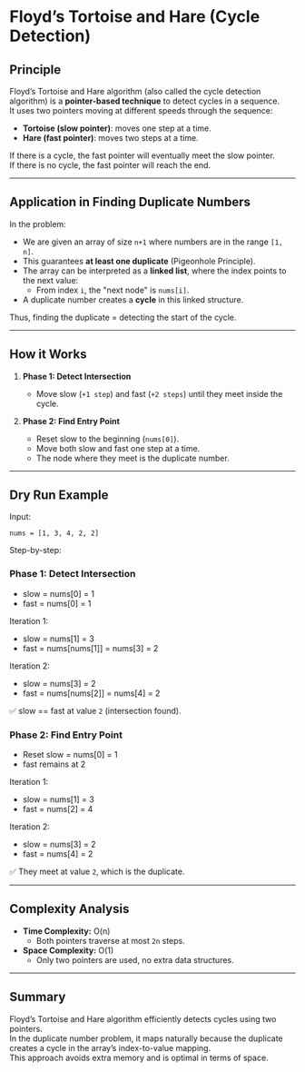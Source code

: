 
# Floyd’s Tortoise and Hare (Cycle Detection)

## Principle

Floyd’s Tortoise and Hare algorithm (also called the cycle detection algorithm) is a **pointer-based technique** to detect cycles in a sequence.  
It uses two pointers moving at different speeds through the sequence:

- **Tortoise (slow pointer)**: moves one step at a time.  
- **Hare (fast pointer)**: moves two steps at a time.  

If there is a cycle, the fast pointer will eventually meet the slow pointer.  
If there is no cycle, the fast pointer will reach the end.  

---

## Application in Finding Duplicate Numbers

In the problem:

- We are given an array of size `n+1` where numbers are in the range `[1, n]`.  
- This guarantees **at least one duplicate** (Pigeonhole Principle).  
- The array can be interpreted as a **linked list**, where the index points to the next value:
  - From index `i`, the "next node" is `nums[i]`.  
- A duplicate number creates a **cycle** in this linked structure.  

Thus, finding the duplicate = detecting the start of the cycle.

---

## How it Works

1. **Phase 1: Detect Intersection**
   - Move slow (`+1 step`) and fast (`+2 steps`) until they meet inside the cycle.

2. **Phase 2: Find Entry Point**
   - Reset slow to the beginning (`nums[0]`).  
   - Move both slow and fast one step at a time.  
   - The node where they meet is the duplicate number.

---

## Dry Run Example

Input:  
```
nums = [1, 3, 4, 2, 2]
```

Step-by-step:

### Phase 1: Detect Intersection
- slow = nums[0] = 1  
- fast = nums[0] = 1  

Iteration 1:  
- slow = nums[1] = 3  
- fast = nums[nums[1]] = nums[3] = 2  

Iteration 2:  
- slow = nums[3] = 2  
- fast = nums[nums[2]] = nums[4] = 2  

✅ slow == fast at value `2` (intersection found).

### Phase 2: Find Entry Point
- Reset slow = nums[0] = 1  
- fast remains at 2  

Iteration 1:  
- slow = nums[1] = 3  
- fast = nums[2] = 4  

Iteration 2:  
- slow = nums[3] = 2  
- fast = nums[4] = 2  

✅ They meet at value `2`, which is the duplicate.

---

## Complexity Analysis

- **Time Complexity:** O(n)  
  - Both pointers traverse at most `2n` steps.  
- **Space Complexity:** O(1)  
  - Only two pointers are used, no extra data structures.  

---

## Summary

Floyd’s Tortoise and Hare algorithm efficiently detects cycles using two pointers.  
In the duplicate number problem, it maps naturally because the duplicate creates a cycle in the array’s index-to-value mapping.  
This approach avoids extra memory and is optimal in terms of space.
